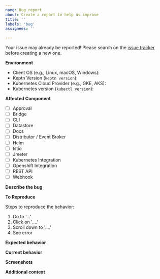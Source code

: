 ```yaml
---
name: Bug report
about: Create a report to help us improve
title: ''
labels: 'bug'
assignees: ''

---
```


<!--
For Security vulnerabilities, please refer to our security page https://github.com/keptn/keptn/blob/master/SECURITY.md
-->

Your issue may already be reported! Please search on the [issue tracker](https://github.com/keptn/keptn/issues) before creating a new one.


**Environment**
<!-- Please tell us about the environment in which this bug can be reproduced in -->

* Client OS (e.g., Linux, macOS, Windows):
* Keptn Version (`keptn version`):
* Kubernetes Cloud Provider (e.g., GKE, AKS):
* Kubernetes version (`kubectl version`):

<!-- Please also let us know about other components and their version if you believe that this issue is related to them (e.g., Istio, Web Browser Version). -->

**Affected Component**
<!-- Please tell us which component of Keptn is affected (leave empty if you are unsure). -->

* [ ] Approval
* [ ] Bridge
* [ ] CLI
* [ ] Datastore
* [ ] Docs
* [ ] Distributor / Event Broker
* [ ] Helm
* [ ] Istio
* [ ] Jmeter
* [ ] Kubernetes Integration
* [ ] Openshift Integration
* [ ] REST API
* [ ] Webhook

**Describe the bug**
<!-- Please provide a clear and concise description of what the bug is. Code samples should be put in the **To Reproduce** section. -->

**To Reproduce**
<!-- Please provide detailed instructions of how to reproduce the behaviour, including code samples if applicable. -->

Steps to reproduce the behavior:
1. Go to '...'
2. Click on '....'
3. Scroll down to '....'
4. See error

**Expected behavior**
<!--- Please provide a clear and concise description of what you expected to happen -->

**Current behavior**
<!--- Please tell us what happens instead of the expected behavior -->

**Screenshots**
<!-- If applicable, add screenshots to help explain your problem. -->

**Additional context**
<!-- Add any other context about the problem here. -->
